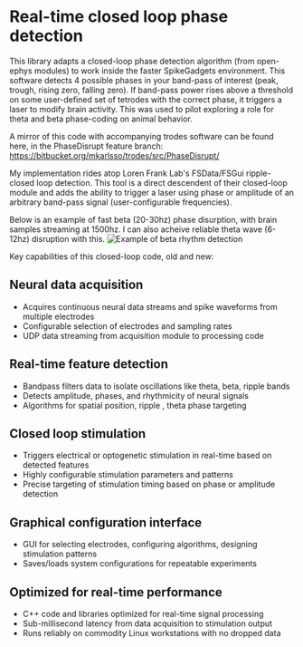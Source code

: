 # Real-time closed loop phase detection

This library adapts a closed-loop phase detection algorithm (from open-ephys modules) to work inside the faster SpikeGadgets environment. This software detects 4 possible phases in your band-pass of interest (peak, trough, rising zero, falling zero). If band-pass power rises above a threshold on some user-defined set of tetrodes with the correct phase, it triggers a laser to modify brain activity. This was used to pilot exploring a role for theta and beta phase-coding on animal behavior.

A mirror of this code with accompanying trodes software can be found here, in the PhaseDisrupt feature branch:
https://bitbucket.org/mkarlsso/trodes/src/PhaseDisrupt/

My implementation rides atop Loren Frank Lab's FSData/FSGui ripple-closed loop detection. This tool is a direct descendent of their closed-loop module and adds the ability to trigger a laser using phase or amplitude of an arbitrary band-pass signal (user-configurable frequencies).

Below is an example of fast beta (20-30hz) phase disurption, with brain samples streaming at 1500hz. I can also acheive reliable theta wave  (6-12hz) disruption with this.
![Example of beta rhythm detection](https://github.com/SynapticSage/Realtime-neural-phaseDisruption/raw/master/beta_detection.png)

Key capabilities of this closed-loop code, old and new:

## Neural data acquisition

- Acquires continuous neural data streams and spike waveforms from multiple electrodes
- Configurable selection of electrodes and sampling rates
- UDP data streaming from acquisition module to processing code

## Real-time feature detection

- Bandpass filters data to isolate oscillations like theta, beta, ripple bands
- Detects amplitude, phases, and rhythmicity of neural signals 
- Algorithms for spatial position, ripple , theta phase targeting

## Closed loop stimulation

- Triggers electrical or optogenetic stimulation in real-time based on detected features
- Highly configurable stimulation parameters and patterns
- Precise targeting of stimulation timing based on phase or amplitude detection

## Graphical configuration interface

- GUI for selecting electrodes, configuring algorithms, designing stimulation patterns
- Saves/loads system configurations for repeatable experiments 

## Optimized for real-time performance

- C++ code and libraries optimized for real-time signal processing
- Sub-millisecond latency from data acquisition to stimulation output
- Runs reliably on commodity Linux workstations with no dropped data
